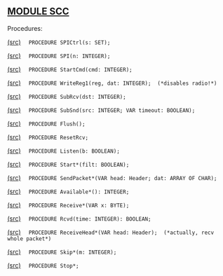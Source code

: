 
## [MODULE SCC](https://github.com/io-core/System/blob/main/SCC.Mod)

Procedures:


[(src)](https://github.com/io-core/System/blob/main/SCC.Mod#L27) `  PROCEDURE SPICtrl(s: SET);`


[(src)](https://github.com/io-core/System/blob/main/SCC.Mod#L32) `  PROCEDURE SPI(n: INTEGER);`


[(src)](https://github.com/io-core/System/blob/main/SCC.Mod#L37) `  PROCEDURE StartCmd(cmd: INTEGER);`


[(src)](https://github.com/io-core/System/blob/main/SCC.Mod#L41) `  PROCEDURE WriteReg1(reg, dat: INTEGER);  (*disables radio!*)`


[(src)](https://github.com/io-core/System/blob/main/SCC.Mod#L45) `  PROCEDURE SubRcv(dst: INTEGER);`


[(src)](https://github.com/io-core/System/blob/main/SCC.Mod#L57) `  PROCEDURE SubSnd(src: INTEGER; VAR timeout: BOOLEAN);`


[(src)](https://github.com/io-core/System/blob/main/SCC.Mod#L86) `  PROCEDURE Flush();`


[(src)](https://github.com/io-core/System/blob/main/SCC.Mod#L90) `  PROCEDURE ResetRcv;`


[(src)](https://github.com/io-core/System/blob/main/SCC.Mod#L94) `  PROCEDURE Listen(b: BOOLEAN);`


[(src)](https://github.com/io-core/System/blob/main/SCC.Mod#L101) `  PROCEDURE Start*(filt: BOOLEAN);`


[(src)](https://github.com/io-core/System/blob/main/SCC.Mod#L111) `  PROCEDURE SendPacket*(VAR head: Header; dat: ARRAY OF CHAR);`


[(src)](https://github.com/io-core/System/blob/main/SCC.Mod#L133) `  PROCEDURE Available*(): INTEGER;`


[(src)](https://github.com/io-core/System/blob/main/SCC.Mod#L138) `  PROCEDURE Receive*(VAR x: BYTE);`


[(src)](https://github.com/io-core/System/blob/main/SCC.Mod#L143) `  PROCEDURE Rcvd(time: INTEGER): BOOLEAN;`


[(src)](https://github.com/io-core/System/blob/main/SCC.Mod#L154) `  PROCEDURE ReceiveHead*(VAR head: Header);  (*actually, recv whole packet*)`


[(src)](https://github.com/io-core/System/blob/main/SCC.Mod#L172) `  PROCEDURE Skip*(m: INTEGER);`


[(src)](https://github.com/io-core/System/blob/main/SCC.Mod#L177) `  PROCEDURE Stop*;`

